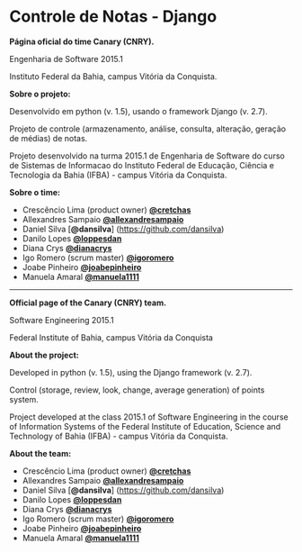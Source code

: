 # Controle de Notas - Django
**Página oficial do time Canary (CNRY).**

Engenharia de Software 2015.1

Instituto Federal da Bahia, campus Vitória da Conquista.

**Sobre o projeto:**

Desenvolvido em python (v. 1.5), usando o framework Django (v. 2.7).

Projeto de controle (armazenamento, análise, consulta, alteração, geração de médias) de notas.

Projeto desenvolvido na turma 2015.1 de Engenharia de Software do curso de Sistemas de Informacao do Instituto Federal de Educação, Ciência e Tecnologia da Bahia (IFBA) - campus Vitória da Conquista.

**Sobre o time:**
- Crescêncio Lima (product owner) [**@cretchas**](https://github.com/cretchas)
- Allexandres Sampaio [**@allexandresampaio**](https://github.com/allexandresampaio)
- Daniel Silva [**@dansilva**] (https://github.com/dansilva)
- Danilo Lopes [**@loppesdan**](https://github.com/loppesdan)
- Diana Crys [**@dianacrys**](https://github.com/dianacrys)
- Igo Romero (scrum master) [**@igoromero**](https://github.com/igoromero)
- Joabe Pinheiro [**@joabepinheiro**](https://github.com/joabepinheiro)
- Manuela Amaral [**@manuela1111**](https://github.com/manuela1111)

---------------------------------------------------------------------------------------------------

**Official page of the Canary (CNRY) team.**

Software Engineering 2015.1

Federal Institute of Bahia, campus Vitória da Conquista

**About the project:**

Developed in python (v. 1.5), using the Django framework (v. 2.7).

Control (storage, review, look, change, average generation) of points system.

Project developed at the class 2015.1 of Software Engineering in the course of Information Systems of the Federal Institute of Education, Science and Technology of Bahia (IFBA) - campus Vitória da Conquista.

**About the team:**
- Crescêncio Lima (product owner) [**@cretchas**](https://github.com/cretchas)
- Allexandres Sampaio [**@allexandresampaio**](https://github.com/allexandresampaio)
- Daniel Silva [**@dansilva**] (https://github.com/dansilva)
- Danilo Lopes [**@loppesdan**](https://github.com/loppesdan)
- Diana Crys [**@dianacrys**](https://github.com/dianacrys)
- Igo Romero (scrum master) [**@igoromero**](https://github.com/igoromero)
- Joabe Pinheiro [**@joabepinheiro**](https://github.com/joabepinheiro)
- Manuela Amaral [**@manuela1111**](https://github.com/manuela1111)
